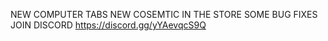NEW COMPUTER TABS NEW COSEMTIC IN THE STORE SOME BUG FIXES JOIN DISCORD https://discord.gg/yYAevqcS9Q
